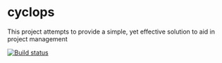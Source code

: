 # cyclops
This project attempts to provide a simple, yet effective solution to aid in project management

[![Build status](https://ci.appveyor.com/api/projects/status/kq4mwxl0ckoa6x9q/branch/dev?svg=true)](https://ci.appveyor.com/project/BobNelsonRB/cyclops/branch/dev)
